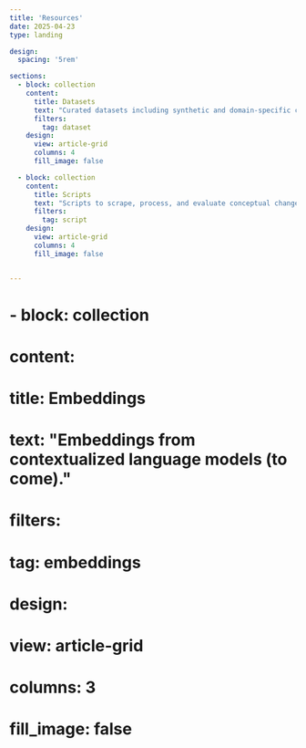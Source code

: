 ```yaml
---
title: 'Resources'
date: 2025-04-23
type: landing

design:
  spacing: '5rem'

sections:
  - block: collection
    content:
      title: Datasets
      text: "Curated datasets including synthetic and domain-specific corpora."
      filters:
        tag: dataset
    design:
      view: article-grid
      columns: 4
      fill_image: false

  - block: collection
    content:
      title: Scripts
      text: "Scripts to scrape, process, and evaluate conceptual change in text corpora."
      filters:
        tag: script
    design:
      view: article-grid
      columns: 4
      fill_image: false


---
```


#  - block: collection
#    content:
#      title: Embeddings
#      text: "Embeddings from contextualized language models (to come)."
#      filters:
#        tag: embeddings
#    design:
#      view: article-grid
#      columns: 3
#      fill_image: false